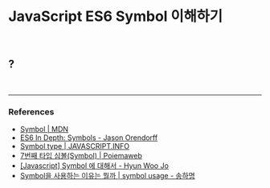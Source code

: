 # JavaScript ES6 Symbol 이해하기

<br>

## ?

<br>

---

### References

- [Symbol | MDN](https://developer.mozilla.org/en-US/docs/Web/JavaScript/Reference/Global_Objects/Symbol)
- [ES6 In Depth: Symbols - Jason Orendorff](https://hacks.mozilla.org/2015/06/es6-in-depth-symbols/)
- [Symbol type | JAVASCRIPT.INFO](https://javascript.info/symbol)
- [7번째 타입 심볼(Symbol) | Poiemaweb](https://poiemaweb.com/es6-symbol)
- [\[Javascript\] Symbol 에 대해서 - Hyun Woo Jo](https://medium.com/@hyunwoojo/javascript-symbol-%EC%97%90-%EB%8C%80%ED%95%B4%EC%84%9C-6aa5903fb6f1)
- [Symbol을 사용하는 이유는 뭘까 | symbol usage - 송하명](https://another-light.tistory.com/105)
